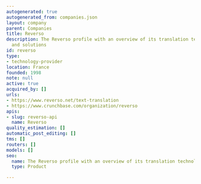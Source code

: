 ```yaml
---
autogenerated: true
autogenerated_from: companies.json
layout: company
parent: Companies
title: Reverso
description: The Reverso profile with an overview of its translation technologies
  and solutions
id: reverso
type:
- technology-provider
location: France
founded: 1998
note: null
active: true
acquired_by: []
urls:
- https://www.reverso.net/text-translation
- https://www.crunchbase.com/organization/reverso
apis:
- slug: reverso-api
  name: Reverso
quality_estimation: []
automatic_post_editing: []
tms: []
routers: []
models: []
seo:
  name: The Reverso profile with an overview of its translation technologies and solutions
  type: Product

---
```


